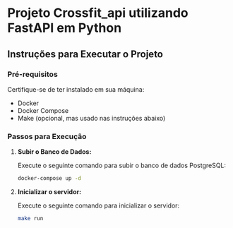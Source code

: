 # Projeto Crossfit_api utilizando FastAPI em Python

## Instruções para Executar o Projeto

### Pré-requisitos

Certifique-se de ter instalado em sua máquina:

- Docker
- Docker Compose
- Make (opcional, mas usado nas instruções abaixo)

### Passos para Execução

1. **Subir o Banco de Dados:**

   Execute o seguinte comando para subir o banco de dados PostgreSQL:

   ```bash
   docker-compose up -d

2. **Inicializar o servidor:**

   Execute o seguinte comando para inicializar o servidor:

   ```bash
   make run
